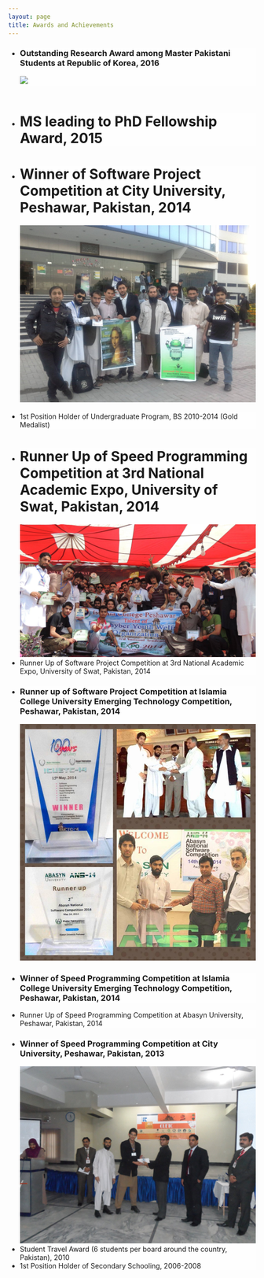 ```yaml
---
layout: page
title: Awards and Achievements
---
```


<style type="text/css">
	li{

		background: #fefefe;
	}

</style>

<ul>
 <li>
  <h3>
    Outstanding Research Award among Master Pakistani Students at Republic of Korea, 2016
   </h3>
   <img src="/public/DSC_0469.JPG">
 </li>

 <br>
 
  <li>
   <h1>
     MS leading to PhD Fellowship Award, 2015
   </h1>
  </li>

 <li>
  <h1>
   Winner of Software Project Competition at City University, Peshawar, Pakistan, 2014
   </h1>
   <img src="/public/winner_cityu_2014.jpg">
  </li>
  <br>
	
 <li>
  1st Position Holder of Undergraduate Program, BS 2010-2014 (Gold Medalist)	
 </li>	

  <li>
   <h1>
    Runner Up of Speed Programming Competition at 3rd National Academic Expo, University of Swat, Pakistan, 2014
   </h1>
    <img src="/public/swat_2014.jpg">
   </li>

 <li>
   Runner Up of Software Project Competition at 3rd National Academic Expo, University of Swat, Pakistan, 2014	
 </li>

  <li>
    <h3>
      Runner up of Software Project Competition at Islamia College University Emerging Technology Competition, Peshawar, Pakistan, 2014	
    </h3>
    <img src="/public/winner_icp_2014.jpg">
   </li>
	
   <li>
    <h3>
      Winner of Speed Programming Competition at Islamia College University Emerging Technology Competition, Peshawar, Pakistan, 2014
    </h3>	
    </li>
	
   <li>
     Runner Up of Speed Programming Competition at Abasyn University, Peshawar, Pakistan, 2014	
    </li>
	
   <li>
    <h3>
     Winner of Speed Programming Competition at City University, Peshawar, Pakistan, 2013
     </h3>
     <img src="/public/winner_2013.jpg">
   </li>
	
  <li>
   Student Travel Award (6 students per board around the country, Pakistan), 2010	
  </li>
	
  <li>
   1st Position Holder of Secondary Schooling, 2006-2008	
  </li>

</ul>


